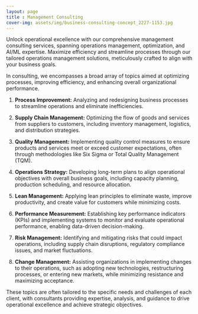 ```yaml
---
layout: page
title : Management Consulting
cover-img: assets/img/business-consulting-concept_2227-1153.jpg
---
```

Unlock operational excellence with our comprehensive management consulting services, spanning operations management, optimization, and AI/ML expertise.
Maximize efficiency and streamline processes through our tailored operations management solutions, meticulously crafted to align with your business goals. 

In consulting, we encompasses a broad array of topics aimed at optimizing processes, improving efficiency, and enhancing overall organizational performance.

1. **Process Improvement:** Analyzing and redesigning business processes to streamline operations and eliminate inefficiencies.

2. **Supply Chain Management:** Optimizing the flow of goods and services from suppliers to customers, including inventory management, logistics, and distribution strategies.

3. **Quality Management:** Implementing quality control measures to ensure products and services meet or exceed customer expectations, often through methodologies like Six Sigma or Total Quality Management (TQM).

4. **Operations Strategy:** Developing long-term plans to align operational objectives with overall business goals, including capacity planning, production scheduling, and resource allocation.

5. **Lean Management:** Applying lean principles to eliminate waste, improve productivity, and create value for customers while minimizing costs.

6. **Performance Measurement:** Establishing key performance indicators (KPIs) and implementing systems to monitor and evaluate operational performance, enabling data-driven decision-making.

7. **Risk Management:** Identifying and mitigating risks that could impact operations, including supply chain disruptions, regulatory compliance issues, and market fluctuations.

8. **Change Management:** Assisting organizations in implementing changes to their operations, such as adopting new technologies, restructuring processes, or entering new markets, while minimizing resistance and maximizing acceptance.

These topics are often tailored to the specific needs and challenges of each client, with consultants providing expertise, analysis, and guidance to drive operational excellence and achieve strategic objectives.
